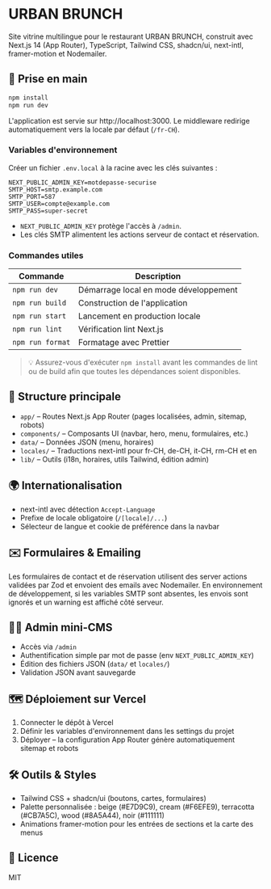 # URBAN BRUNCH

Site vitrine multilingue pour le restaurant URBAN BRUNCH, construit avec Next.js 14 (App Router), TypeScript, Tailwind CSS, shadcn/ui, next-intl, framer-motion et Nodemailer.

## 🚀 Prise en main

```bash
npm install
npm run dev
```

L'application est servie sur http://localhost:3000. Le middleware redirige automatiquement vers la locale par défaut (`/fr-CH`).

### Variables d'environnement

Créer un fichier `.env.local` à la racine avec les clés suivantes :

```
NEXT_PUBLIC_ADMIN_KEY=motdepasse-securise
SMTP_HOST=smtp.example.com
SMTP_PORT=587
SMTP_USER=compte@example.com
SMTP_PASS=super-secret
```

- `NEXT_PUBLIC_ADMIN_KEY` protège l'accès à `/admin`.
- Les clés SMTP alimentent les actions serveur de contact et réservation.

### Commandes utiles

| Commande | Description |
| --- | --- |
| `npm run dev` | Démarrage local en mode développement |
| `npm run build` | Construction de l'application |
| `npm run start` | Lancement en production locale |
| `npm run lint` | Vérification lint Next.js |
| `npm run format` | Formatage avec Prettier |

> 💡 Assurez-vous d'exécuter `npm install` avant les commandes de lint ou de build afin que toutes les dépendances soient disponibles.

## 📁 Structure principale

- `app/` – Routes Next.js App Router (pages localisées, admin, sitemap, robots)
- `components/` – Composants UI (navbar, hero, menu, formulaires, etc.)
- `data/` – Données JSON (menu, horaires)
- `locales/` – Traductions next-intl pour fr-CH, de-CH, it-CH, rm-CH et en
- `lib/` – Outils (i18n, horaires, utils Tailwind, édition admin)

## 🌍 Internationalisation

- next-intl avec détection `Accept-Language`
- Prefixe de locale obligatoire (`/[locale]/...`)
- Sélecteur de langue et cookie de préférence dans la navbar

## ✉️ Formulaires & Emailing

Les formulaires de contact et de réservation utilisent des server actions validées par Zod et envoient des emails avec Nodemailer. En environnement de développement, si les variables SMTP sont absentes, les envois sont ignorés et un warning est affiché côté serveur.

## 🧑‍💻 Admin mini-CMS

- Accès via `/admin`
- Authentification simple par mot de passe (env `NEXT_PUBLIC_ADMIN_KEY`)
- Édition des fichiers JSON (`data/` et `locales/`)
- Validation JSON avant sauvegarde

## 🗺 Déploiement sur Vercel

1. Connecter le dépôt à Vercel
2. Définir les variables d'environnement dans les settings du projet
3. Déployer – la configuration App Router génère automatiquement sitemap et robots

## 🛠 Outils & Styles

- Tailwind CSS + shadcn/ui (boutons, cartes, formulaires)
- Palette personnalisée : beige (#E7D9C9), cream (#F6EFE9), terracotta (#CB7A5C), wood (#8A5A44), noir (#111111)
- Animations framer-motion pour les entrées de sections et la carte des menus

## 📄 Licence

MIT
